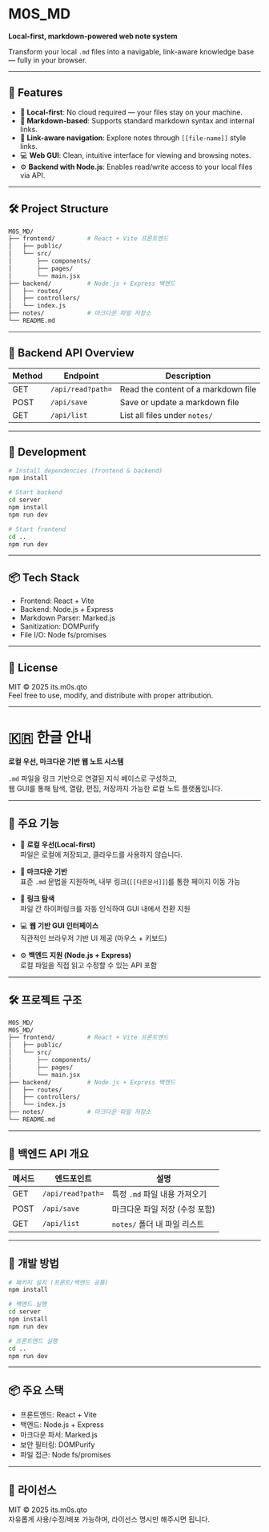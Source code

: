 # M0S_MD

**Local-first, markdown-powered web note system**

Transform your local `.md` files into a navigable, link-aware knowledge base — fully in your browser.

---

## 🚀 Features

- 📁 **Local-first**: No cloud required — your files stay on your machine.
- 📝 **Markdown-based**: Supports standard markdown syntax and internal links.
- 🧭 **Link-aware navigation**: Explore notes through `[[file-name]]` style links.
- 💻 **Web GUI**: Clean, intuitive interface for viewing and browsing notes.
- ⚙️ **Backend with Node.js**: Enables read/write access to your local files via API.

---

## 🛠️ Project Structure

```bash
M0S_MD/
├── frontend/         # React + Vite 프론트엔드
│   ├── public/
│   └── src/
│       ├── components/
│       ├── pages/
│       └── main.jsx
├── backend/          # Node.js + Express 백엔드
│   ├── routes/
│   ├── controllers/
│   └── index.js
├── notes/            # 마크다운 파일 저장소
└── README.md
```

---

## 🔌 Backend API Overview

| Method | Endpoint           | Description                         |
|--------|--------------------|-------------------------------------|
| GET    | `/api/read?path=`  | Read the content of a markdown file |
| POST   | `/api/save`        | Save or update a markdown file      |
| GET    | `/api/list`        | List all files under `notes/`       |

---

## 🧪 Development

```bash
# Install dependencies (frontend & backend)
npm install

# Start backend
cd server
npm install
npm run dev

# Start frontend
cd ..
npm run dev
```

---

## 📦 Tech Stack

- Frontend: React + Vite
- Backend: Node.js + Express
- Markdown Parser: Marked.js
- Sanitization: DOMPurify
- File I/O: Node fs/promises

---

## 📄 License

MIT © 2025 its.m0s.qto  
Feel free to use, modify, and distribute with proper attribution.

---

# 🇰🇷 한글 안내

**로컬 우선, 마크다운 기반 웹 노트 시스템**

`.md` 파일을 링크 기반으로 연결된 지식 베이스로 구성하고,  
웹 GUI를 통해 탐색, 열람, 편집, 저장까지 가능한 로컬 노트 플랫폼입니다.

---

## 🚀 주요 기능

- 📁 **로컬 우선(Local-first)**  
  파일은 로컬에 저장되고, 클라우드를 사용하지 않습니다.

- 📝 **마크다운 기반**  
  표준 `.md` 문법을 지원하며, 내부 링크(`[[다른문서]]`)를 통한 페이지 이동 가능

- 🧭 **링크 탐색**  
  파일 간 하이퍼링크를 자동 인식하여 GUI 내에서 전환 지원

- 💻 **웹 기반 GUI 인터페이스**  
  직관적인 브라우저 기반 UI 제공 (마우스 + 키보드)

- ⚙️ **백엔드 지원 (Node.js + Express)**  
  로컬 파일을 직접 읽고 수정할 수 있는 API 포함

---

## 🛠️ 프로젝트 구조

```bash
M0S_MD/
M0S_MD/
├── frontend/         # React + Vite 프론트엔드
│   ├── public/
│   └── src/
│       ├── components/
│       ├── pages/
│       └── main.jsx
├── backend/          # Node.js + Express 백엔드
│   ├── routes/
│   ├── controllers/
│   └── index.js
├── notes/            # 마크다운 파일 저장소
└── README.md

```

---

## 🔌 백엔드 API 개요

| 메서드 | 엔드포인트         | 설명                           |
|--------|---------------------|--------------------------------|
| GET    | `/api/read?path=`   | 특정 `.md` 파일 내용 가져오기   |
| POST   | `/api/save`         | 마크다운 파일 저장 (수정 포함) |
| GET    | `/api/list`         | `notes/` 폴더 내 파일 리스트   |

---

## 🧪 개발 방법

```bash
# 패키지 설치 (프론트/백엔드 공통)
npm install

# 백엔드 실행
cd server
npm install
npm run dev

# 프론트엔드 실행
cd ..
npm run dev
```

---

## 📦 주요 스택

- 프론트엔드: React + Vite
- 백엔드: Node.js + Express
- 마크다운 파서: Marked.js
- 보안 필터링: DOMPurify
- 파일 접근: Node fs/promises

---

## 📄 라이선스

MIT © 2025 its.m0s.qto  
자유롭게 사용/수정/배포 가능하며, 라이선스 명시만 해주시면 됩니다.
